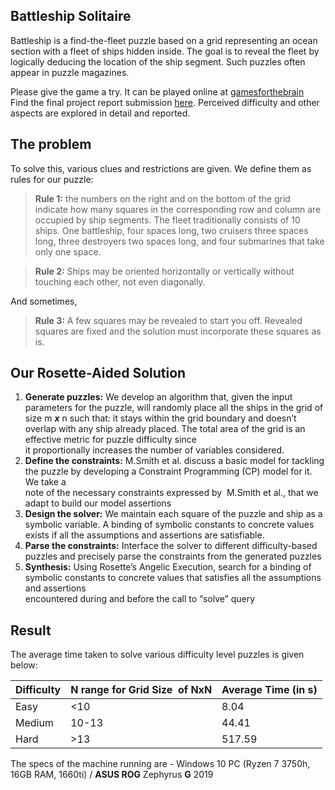 ## Battleship Solitaire

Battleship is a find-the-fleet puzzle based on a grid representing an ocean section with a fleet of ships hidden inside. The goal is to reveal the fleet by logically deducing the location of the ship segment. Such puzzles often appear in puzzle magazines.

Please give the game a try. It can be played online at [gamesforthebrain](https://www.gamesforthebrain.com/game/shipfind/)<br/>
Find the final project report submission [here](https://drive.google.com/file/d/1LZQqlk8gQbO6t5PxwZPJpKPis9HwTAr-/view?usp=sharing). Perceived difficulty and other aspects are explored in detail and reported.

## The problem

To solve this, various clues and restrictions are given. We define them as rules for our puzzle:

> **Rule 1:** the numbers on the right and on the bottom of the grid indicate how many squares in the corresponding row and column are occupied by ship segments. The fleet traditionally consists of 10 ships. One battleship, four spaces long, two cruisers three spaces long, three destroyers two spaces long, and four submarines that take only one space.

> **Rule 2:** Ships may be oriented horizontally or vertically without touching each other, not even diagonally. 

And sometimes, 

> **Rule 3:** A few squares may be revealed to start you off. Revealed squares are fixed and the solution must incorporate these squares as is.


## Our Rosette-Aided Solution

1.  **Generate puzzles:** We develop an algorithm that, given the input parameters for the puzzle, will randomly place all the ships in the grid of size m _**x**_ n such that: it stays within the grid boundary and doesn’t overlap with any ship already placed. The total area of the grid is an effective metric for puzzle difficulty since  
    it proportionally increases the number of variables considered.
2.  **Define the constraints:** M.Smith et al. discuss a basic model for tackling the puzzle by developing a Constraint Programming (CP) model for it. We take a  
    note of the necessary constraints expressed by  M.Smith et al., that we adapt to build our model assertions 
3.  **Design the solver:** We maintain each square of the puzzle and ship as a symbolic variable. A binding of symbolic constants to concrete values exists if all the assumptions and assertions are satisfiable. 
4.  **Parse the constraints:** Interface the solver to different difficulty-based puzzles and precisely parse the constraints from the generated puzzles
5.  **Synthesis:** Using Rosette’s Angelic Execution, search for a binding of symbolic constants to concrete values that satisfies all the assumptions and assertions  
    encountered during and before the call to “solve” query


## Result

The average time taken to solve various difficulty level puzzles is given below:

| Difficulty | N range for Grid Size  of NxN | Average Time (in s) |
| --- | --- | --- |
| Easy | \<10 | 8.04 |
| Medium | 10-13 | 44.41 |
| Hard | \>13 | 517.59 |

The specs of the machine running are - Windows 10 PC (Ryzen 7 3750h, 16GB RAM, 1660ti) / **ASUS ROG** Zephyrus **G** 2019
